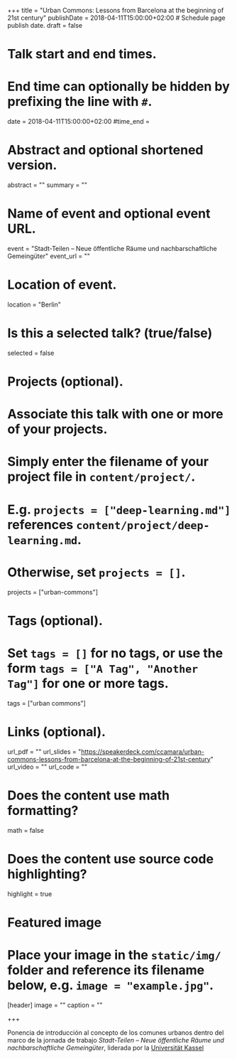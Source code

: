 +++
title = "Urban Commons: Lessons from Barcelona at the beginning of 21st century"
publishDate = 2018-04-11T15:00:00+02:00  # Schedule page publish date.
draft = false

# Talk start and end times.
#   End time can optionally be hidden by prefixing the line with `#`.
date = 2018-04-11T15:00:00+02:00
#time_end =

# Abstract and optional shortened version.
abstract = ""
summary = ""

# Name of event and optional event URL.
event = "Stadt-Teilen – Neue öffentliche Räume und nachbarschaftliche Gemeingüter"
event_url = ""

# Location of event.
location = "Berlin"

# Is this a selected talk? (true/false)
selected = false

# Projects (optional).
#   Associate this talk with one or more of your projects.
#   Simply enter the filename of your project file in `content/project/`.
#   E.g. `projects = ["deep-learning.md"]` references `content/project/deep-learning.md`.
#   Otherwise, set `projects = []`.
projects = ["urban-commons"]

# Tags (optional).
#   Set `tags = []` for no tags, or use the form `tags = ["A Tag", "Another Tag"]` for one or more tags.
tags = ["urban commons"]

# Links (optional).
url_pdf = ""
url_slides = "https://speakerdeck.com/ccamara/urban-commons-lessons-from-barcelona-at-the-beginning-of-21st-century"
url_video = ""
url_code = ""

# Does the content use math formatting?
math = false

# Does the content use source code highlighting?
highlight = true

# Featured image
# Place your image in the `static/img/` folder and reference its filename below, e.g. `image = "example.jpg"`.
[header]
image = ""
caption = ""

+++

Ponencia de introducción al concepto de los comunes urbanos dentro del marco de la jornada de trabajo *Stadt-Teilen – Neue öffentliche Räume und nachbarschaftliche Gemeingüter*, liderada por la [Universität Kassel](http://www.uni-kassel.de/uni/)

<script async class="speakerdeck-embed" data-id="f4f54775fcf14832bb20c14e2026ae07" data-ratio="1.77777777777778" src="//speakerdeck.com/assets/embed.js"></script>
